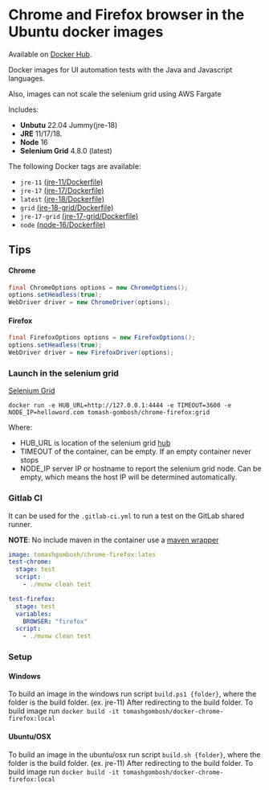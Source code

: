 # Chrome and Firefox browser in the Ubuntu docker images

Available on [Docker Hub](hhttps://hub.docker.com/r/tomash-gombosh/chrome-firefox/).

Docker images for UI automation tests with the Java and Javascript languages.

Also, images can not scale the selenium grid using AWS Fargate

Includes:

- **Unbutu** 22.04 Jummy(jre-18)
- **JRE** 11/17/18.
- **Node** 16
- **Selenium Grid** 4.8.0 (latest)

The following Docker tags are available:

- `jre-11` [(jre-11/Dockerfile)](https://github.com/TomashGombosh/docker-chrome-firefox/blob/develop/jre-11/Dockerfile)
- `jre-17` [(jre-17/Dockerfile)](https://github.com/TomashGombosh/docker-chrome-firefox/blob/develop/jre-17/Dockerfile)
- `latest` [(jre-18/Dockerfile)](https://github.com/TomashGombosh/docker-chrome-firefox/blob/develop/jre-18/Dockerfile)
- `grid` [(jre-18-grid/Dockerfile)](https://github.com/TomashGombosh/docker-chrome-firefox/blob/develop/jre-18-grid/Dockerfile)
- `jre-17-grid` [(jre-17-grid/Dockerfile)](https://github.com/TomashGombosh/docker-chrome-firefox/blob/develop/jre-17-grid/Dockerfile)
- `node` [(node-16/Dockerfile)](https://github.com/TomashGombosh/docker-chrome-firefox/blob/develop/node-16/Dockerfile)

## Tips

#### Chrome

```java
final ChromeOptions options = new ChromeOptions();
options.setHeadless(true);
WebDriver driver = new ChromeDriver(options);
```

#### Firefox

```java
final FirefoxOptions options = new FirefoxOptions();
options.setHeadless(true);
WebDriver driver = new FirefoxDriver(options);
```

### Launch in the selenium grid

[Selenium Grid](https://www.selenium.dev/documentation/grid/)

`docker run -e HUB_URL=http://127.0.0.1:4444 -e TIMEOUT=3600 -e NODE_IP=helloword.com tomash-gombosh/chrome-firefox:grid`

Where:

- HUB_URL is location of the selenium grid [hub](https://www.selenium.dev/documentation/grid/components/)
- TIMEOUT of the container, can be empty. If an empty container never stops
- NODE_IP server IP or hostname to report the selenium grid node. Can be empty, which means the host IP will be determined automatically.

### Gitlab CI

It can be used for the `.gitlab-ci.yml` to run a test on the GitLab shared runner.

**NOTE**: No include maven in the container use a [maven wrapper](https://maven.apache.org/wrapper/)

```yml
image: tomashgombosh/chrome-firefox:lates
test-chrome:
  stage: test
  script:
    - ./mvnw clean test

test-firefox:
  stage: test
  variables:
    BROWSER: "firefox"
  script:
    - ./mvnw clean test
```

### Setup

#### Windows

To build an image in the windows run script `build.ps1 {folder}`, where the folder is the build folder. (ex. jre-11)
After redirecting to the build folder.
To build image run `docker build -it tomashgombosh/docker-chrome-firefox:local`

#### Ubuntu/OSX

To build an image in the ubuntu/osx run script `build.sh {folder}`, where the folder is the build folder. (ex. jre-11)
After redirecting to the build folder.
To build image run `docker build -it tomashgombosh/docker-chrome-firefox:local`
